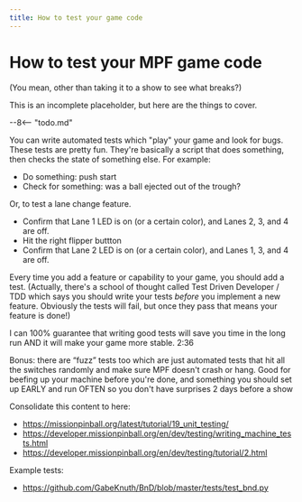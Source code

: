 ```yaml
---
title: How to test your game code
---
```



# How to test your MPF game code

(You mean, other than taking it to a show to see what breaks?)

This is an incomplete placeholder, but here are the things to cover.

--8<-- "todo.md"

You can write automated tests which "play" your game and look for bugs. These tests are pretty fun. They're basically a script that does something, then checks the state of something else. For example:

* Do something: push start
* Check for something: was a ball ejected out of the trough?

Or, to test a lane change feature.

* Confirm that Lane 1 LED is on (or a certain color), and Lanes 2, 3, and 4 are off.
* Hit the right flipper buttton
* Confirm that Lane 2 LED is on (or a certain color), and Lanes 1, 3, and 4 are off.

Every time you add a feature or capability to your game, you should add a test. (Actually, there's a school of thought called
Test Driven Developer / TDD which says you should write your tests *before* you implement a new feature. Obviously the tests will fail, but once they pass that means your feature is done!)

I can 100% guarantee that writing good tests will save you time in the long run AND it will make your game more stable.
2:36

Bonus: there are “fuzz” tests too which are just automated tests that hit all the switches randomly and make sure MPF doesn't crash or hang. Good for beefing up your machine before you're done, and something you should set up EARLY and run OFTEN so you don't have surprises 2 days before a show

Consolidate this content to here:

* https://missionpinball.org/latest/tutorial/19_unit_testing/
* https://developer.missionpinball.org/en/dev/testing/writing_machine_tests.html
* https://developer.missionpinball.org/en/dev/testing/tutorial/2.html

Example tests:

* https://github.com/GabeKnuth/BnD/blob/master/tests/test_bnd.py